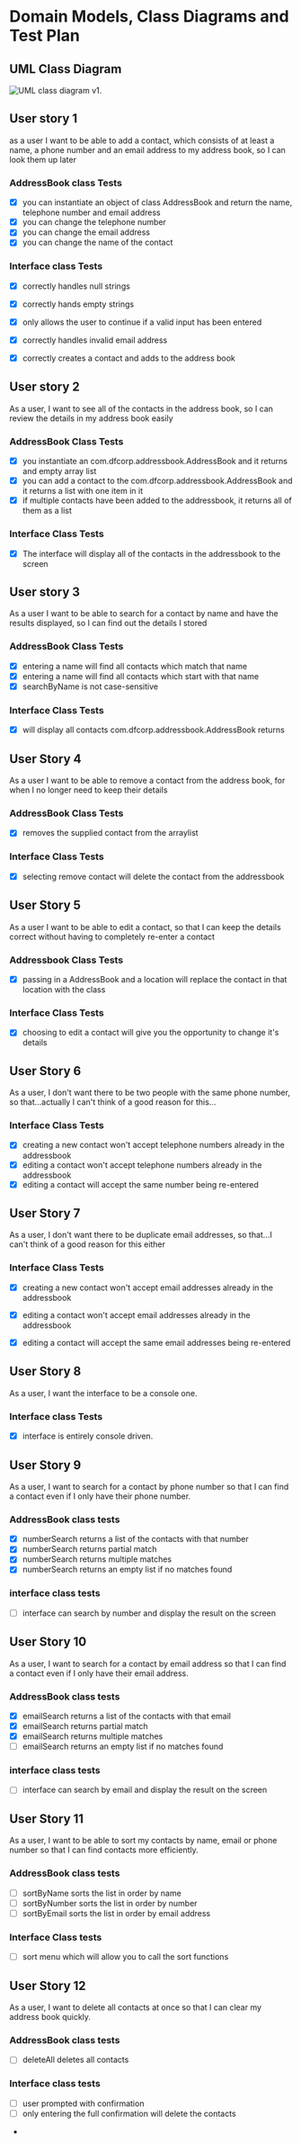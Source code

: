 # Domain Models, Class Diagrams and Test Plan

## UML Class Diagram

![UML class diagram v1.](classdiagram.png)

## User story 1
as a user I want to be able to add a contact, which consists of at least a name, a phone number and an email address to my address book, so I can look them up later


### AddressBook class Tests
- [x] you can instantiate an object of class AddressBook and return the name, telephone number and email address
- [x] you can change the telephone number
- [x] you can change the email address
- [x] you can change the name of the contact

### Interface class Tests
- [x] correctly handles null strings
- [x] correctly hands empty strings
- [x] only allows the user to continue if a valid input has been entered
- [x] correctly handles invalid email address
- [x] correctly creates a contact and adds to the address book


## User story 2

As a user, I want to see all of the contacts in the address book, so I can review the details in my address book easily

### AddressBook Class Tests

- [x] you instantiate an com.dfcorp.addressbook.AddressBook and it returns and empty array list
- [x] you can add a contact to the com.dfcorp.addressbook.AddressBook and it returns a list with one item in it
- [x] if multiple contacts have been added to the addressbook, it returns all of them as a list

### Interface Class Tests
- [x] The interface will display all of the contacts in the addressbook to the screen

## User story 3

As a user I want to be able to search for a contact by name and have the results displayed, so I can find out the details I stored

### AddressBook Class Tests

- [x] entering a name will find all contacts which match that name
- [x] entering a name will find all contacts which start with that name
- [x] searchByName is not case-sensitive

### Interface Class Tests

- [x] will display all contacts com.dfcorp.addressbook.AddressBook returns
 
## User Story 4

As a user I want to be able to remove a contact from the address book, for when I no longer need to keep their details

### AddressBook Class Tests

- [x] removes the supplied contact from the arraylist

### Interface Class Tests

- [x] selecting remove contact will delete the contact from the addressbook

## User Story 5

As a user I want to be able to edit a contact, so that I can keep the details correct without having to completely re-enter a contact

### Addressbook Class Tests

- [x] passing in a AddressBook and a location will replace the contact in that location with the class

### Interface Class Tests

- [x] choosing to edit a contact will give you the opportunity to change it's details

## User Story 6

As a user, I don't want there to be two people with the same phone number, so that...actually I can't think of a good reason for this...

### Interface Class Tests

- [x] creating a new contact won't accept telephone numbers already in the addressbook
- [x] editing a contact won't accept telephone numbers already in the addressbook
- [x] editing a contact will accept the same number being re-entered

## User Story 7

As a user, I don't want there to be duplicate email addresses, so that...I can't think of a good reason for this either

### Interface Class Tests

- [x] creating a new contact won't accept email addresses already in the addressbook
- [x] editing a contact won't accept email addresses already in the addressbook
- [x] editing a contact will accept the same email addresses being re-entered


## User Story 8

As a user, I want the interface to be a console one.

### Interface class Tests

-[x] interface is entirely console driven.

## User Story 9

As a user, I want to search for a contact by phone number so that I can find a contact even if I only have their phone number.

### AddressBook class tests

- [x] numberSearch returns a list of the contacts with that number
- [x] numberSearch returns partial match
- [x] numberSearch returns multiple matches
- [x] numberSearch returns an empty list if no matches found

### interface class tests

- [ ] interface can search by number and display the result on the screen


## User Story 10

As a user, I want to search for a contact by email address so that I can find a contact even if I only have their email address.

### AddressBook class tests

- [x] emailSearch returns a list of the contacts with that email
- [x] emailSearch returns partial match
- [x] emailSearch returns multiple matches
- [ ] emailSearch returns an empty list if no matches found

### interface class tests

- [ ] interface can search by email and display the result on the screen

## User Story 11

As a user, I want to be able to sort my contacts by name, email or phone number so that I can find contacts more efficiently.

### AddressBook class tests

- [ ] sortByName sorts the list in order by name 
- [ ] sortByNumber sorts the list in order by number
- [ ] sortByEmail sorts the list in order by email address

### Interface Class tests

- [ ] sort menu which will allow you to call the sort functions

## User Story 12

As a user, I want to delete all contacts at once so that I can clear my address book quickly.

### AddressBook class tests
- [ ] deleteAll deletes all contacts

### Interface class tests

- [ ] user prompted with confirmation
- [ ] only entering the full confirmation will delete the contacts
- 